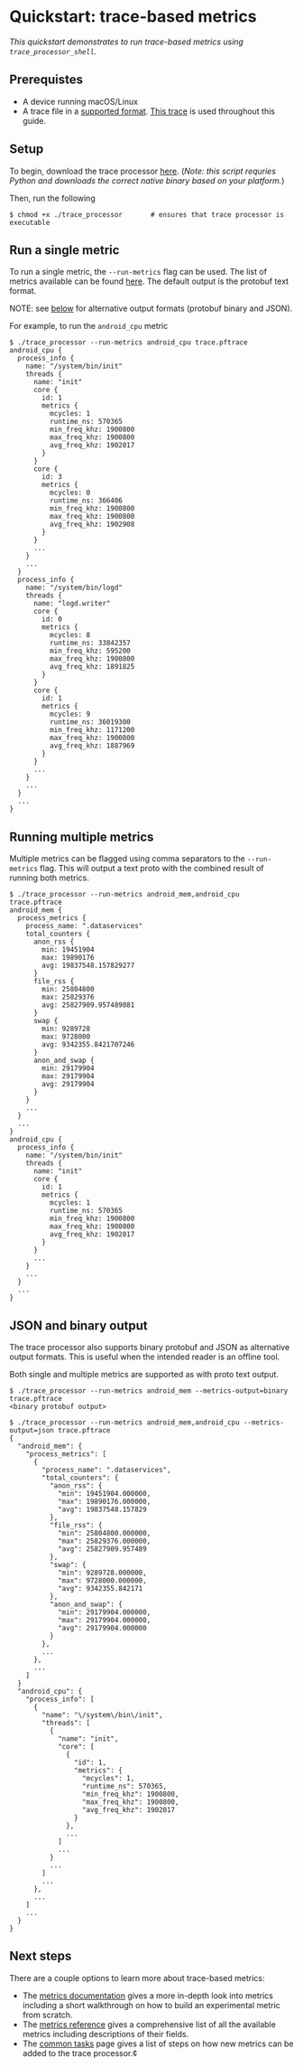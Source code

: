 # Quickstart: trace-based metrics

_This quickstart demonstrates to run trace-based metrics using `trace_processor_shell`._

## Prerequistes

- A device running macOS/Linux
- A trace file in a [supported format](). [This trace]() is used throughout this guide.

Setup
---------

To begin, download the trace processor [here](). (_Note: this script requries Python and downloads the correct native binary based on your platform._)

Then, run the following

```console
$ chmod +x ./trace_processor       # ensures that trace processor is executable
```

Run a single metric
---------

To run a single metric, the `--run-metrics` flag can be used. The list of metrics available can be found [here](/docs/TODO.md). The default output is the protobuf text format.

NOTE: see [below](/docs/TODO.md) for alternative output formats (protobuf binary and JSON).

For example, to run the `android_cpu` metric

```console
$ ./trace_processor --run-metrics android_cpu trace.pftrace
android_cpu {
  process_info {
    name: "/system/bin/init"
    threads {
      name: "init"
      core {
        id: 1
        metrics {
          mcycles: 1
          runtime_ns: 570365
          min_freq_khz: 1900800
          max_freq_khz: 1900800
          avg_freq_khz: 1902017
        }
      }
      core {
        id: 3
        metrics {
          mcycles: 0
          runtime_ns: 366406
          min_freq_khz: 1900800
          max_freq_khz: 1900800
          avg_freq_khz: 1902908
        }
      }
      ...
    }
    ...
  }
  process_info {
    name: "/system/bin/logd"
    threads {
      name: "logd.writer"
      core {
        id: 0
        metrics {
          mcycles: 8
          runtime_ns: 33842357
          min_freq_khz: 595200
          max_freq_khz: 1900800
          avg_freq_khz: 1891825
        }
      }
      core {
        id: 1
        metrics {
          mcycles: 9
          runtime_ns: 36019300
          min_freq_khz: 1171200
          max_freq_khz: 1900800
          avg_freq_khz: 1887969
        }
      }
      ...
    }
    ...
  }
  ...
}
```

Running multiple metrics
---------

Multiple metrics can be flagged using comma separators to the `--run-metrics` flag. This will output a text proto with the combined result of running both metrics.

```console
$ ./trace_processor --run-metrics android_mem,android_cpu trace.pftrace
android_mem {
  process_metrics {
    process_name: ".dataservices"
    total_counters {
      anon_rss {
        min: 19451904
        max: 19890176
        avg: 19837548.157829277
      }
      file_rss {
        min: 25804800
        max: 25829376
        avg: 25827909.957489081
      }
      swap {
        min: 9289728
        max: 9728000
        avg: 9342355.8421707246
      }
      anon_and_swap {
        min: 29179904
        max: 29179904
        avg: 29179904
      }
    }
    ...
  }
  ...
}
android_cpu {
  process_info {
    name: "/system/bin/init"
    threads {
      name: "init"
      core {
        id: 1
        metrics {
          mcycles: 1
          runtime_ns: 570365
          min_freq_khz: 1900800
          max_freq_khz: 1900800
          avg_freq_khz: 1902017
        }
      }
      ...
    }
    ...
  }
  ...
}
```

JSON and binary output
---------

The trace processor also supports binary protobuf and JSON as alternative output formats. This is useful when the intended reader is an offline tool.

Both single and multiple metrics are supported as with proto text output.

```console
$ ./trace_processor --run-metrics android_mem --metrics-output=binary trace.pftrace
<binary protobuf output>

$ ./trace_processor --run-metrics android_mem,android_cpu --metrics-output=json trace.pftrace
{
  "android_mem": {
    "process_metrics": [
      {
        "process_name": ".dataservices",
        "total_counters": {
          "anon_rss": {
            "min": 19451904.000000,
            "max": 19890176.000000,
            "avg": 19837548.157829
          },
          "file_rss": {
            "min": 25804800.000000,
            "max": 25829376.000000,
            "avg": 25827909.957489
          },
          "swap": {
            "min": 9289728.000000,
            "max": 9728000.000000,
            "avg": 9342355.842171
          },
          "anon_and_swap": {
            "min": 29179904.000000,
            "max": 29179904.000000,
            "avg": 29179904.000000
          }
        },
        ...
      },
      ...
    ]
  }
  "android_cpu": {
    "process_info": [
      {
        "name": "\/system\/bin\/init",
        "threads": [
          {
            "name": "init",
            "core": [
              {
                "id": 1,
                "metrics": {
                  "mcycles": 1,
                  "runtime_ns": 570365,
                  "min_freq_khz": 1900800,
                  "max_freq_khz": 1900800,
                  "avg_freq_khz": 1902017
                }
              },
              ...
            ]
            ...
          }
          ...
        ]
        ...
      },
      ...
    ]
    ...
  }
}
```

## Next steps

There are a couple options to learn more about trace-based metrics:

- The [metrics documentation](/docs/TODO.md) gives a more in-depth look into metrics including a short walkthrough on how to build an experimental metric from scratch.
- The [metrics reference](/docs/TODO.md) gives a comprehensive list of all the available metrics including descriptions of their fields.
- The [common tasks](/docs/TODO.md) page gives a list of steps on how new metrics can be added to the trace processor.¢